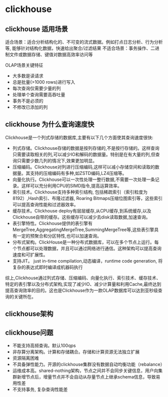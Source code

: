 # clickhouse

## clickhouse 适用场景

适合场景：适合分析结构化的、不可变的流式数据。例如打点日志分析、行为分析等, 能够针对结构化数据，快速给出聚合/过滤结果
不适合场景：事务操作、二进制文件或数据存储、键值对数据高效率访问等

OLAP场景关键特征

- 大多数是读请求
- 总是批量(>1000 rows)进行写入
- 每次查询仅需要少量的列
- 处理单个查询需要高吞吐量
- 事务不是必须的
- 不修改已添加的列

## clickhouse 为什么查询速度快

Clickhouse是一个列式存储的数据库,主要有以下几个方面使其查询速度很快:

- 列式存储。Clickhouse存储的数据是按列存储的,不是按行存储的。这样查询只需要读取相关的列,可以减少IO和解码的数据量。特别是在有大量的列,但查询只需要少数几列的情况下,效果更加明显。
- 压缩编码。Clickhouse对列进行压缩编码,这样可以减小存储空间和读取的数据量。其支持的压缩编码有多种,如ZSTD编码,LZ4压缩等。
- 向量化执行。Clickhouse可以一次性处理一整行数据,不需要一次处理一条记录。这样可以充分利用CPU的SIMD指令,提高运算效率。
- 索引技术。Clickhouse支持多种索引结构, 包括稀疏索引（索引粒度为8192）,Hash索引、布隆过滤器, Roaring Bitmaps压缩位图索引等，这些索引可以提高查询性能和过滤器效率。
- 缓存技术。Clickhouse deploy有层层缓存,从CPU缓存,到系统缓存,以及Clickhouse自带的缓存。这些缓存可以减少去disk读取数据,加速查询。
- 表引擎特性。Clickhouse提供的表引擎有MergeTree,AggregatingMergeTree,SummingMergeTree等,这些表引擎具有一定的预聚合和分区特性,也可以加速查询。
- 分布式架构。ClickHouse是一种分布式数据库，可以在多个节点上运行。每个节点都可以处理数据，并且可以通过网络进行通信。这种架构可以提高查询速度和可扩展性。
- 支持JIT。 just in-time compilation,动态编译，runtime code generation, 将复杂的表达式即时编译成机器码执行

综上,Clickhouse通过列式存储、压缩编码、向量化执行、索引技术、缓存技术、特定的表引擎以及分布式架构,实现了减少IO、减少计算量和利用Cache,最终达到提高查询效率的目的。这也是Clickhouse作为一款OLAP数据库可以达到亚秒级查询的关键所在。

## clickhouse架构

## clickhouse问题

- 不能支持高频查询。默认100qps
- 非存算分离架构。计算和存储耦合。存储和计算资源无法独立扩展
- 资源隔离困难
- 不具备弹性能力。开源的clickhouse集群没有数据自动均衡功能（rebalance）
- 运维成本高。shared-nothing架构，节点之间并不会同步关键信息，用户向集群新增节点后，增量节点并不会自动从存量节点上继承schema信息，导致易用性差
- 不支持事务, 复杂查询性能差